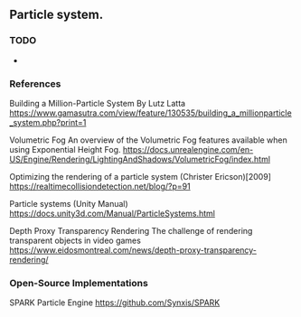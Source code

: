 ## Particle system.

### TODO

- 

### References

Building a Million-Particle System
By Lutz Latta
https://www.gamasutra.com/view/feature/130535/building_a_millionparticle_system.php?print=1

Volumetric Fog
An overview of the Volumetric Fog features available when using Exponential Height Fog. 
https://docs.unrealengine.com/en-US/Engine/Rendering/LightingAndShadows/VolumetricFog/index.html

Optimizing the rendering of a particle system (Christer Ericson)[2009]
https://realtimecollisiondetection.net/blog/?p=91

Particle systems (Unity Manual)
https://docs.unity3d.com/Manual/ParticleSystems.html


Depth Proxy Transparency Rendering
The challenge of rendering transparent objects in video games
https://www.eidosmontreal.com/news/depth-proxy-transparency-rendering/

### Open-Source Implementations

SPARK Particle Engine
https://github.com/Synxis/SPARK
